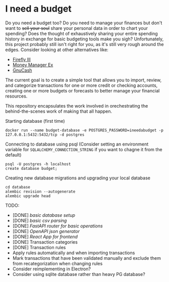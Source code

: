 # I need a budget
Do you need a budget too? Do you need to manage your finances but don't want to ~~sell your soul~~ share your personal data in order to chart your spending? Does the thought of exhaustively sharing your entire spending history in exchange for basic budgeting tools make you sigh? Unfortunately, this project probably still isn't right for you, as it's still very rough around the edges. Consider looking at other alternatives like:

*  [Firefly III](https://github.com/firefly-iii/firefly-iii)
*  [Money Manager Ex](https://github.com/moneymanagerex/moneymanagerex)
*  [GnuCash](https://github.com/Gnucash/gnucash)

The current goal is to create a simple tool that allows you to import, review, and categorize transactions for one or more credit or checking accounts, creating one or more budgets or forecasts to better manage your financial resources.

This repository encapsulates the work involved in orechestrating the behind-the-scenes work of making that all happen. 

Starting database (first time)

```
docker run --name budget-database -e POSTGRES_PASSWORD=ineedabudget -p 127.0.0.1:5432:5432/tcp -d postgres
```

Connecting to database using psql
(Consider setting an environment variable for `SQLALCHEMY_CONNECTION_STRING` if you want to chagne it from the default)
```
psql -U postgres -h localhost
create database budget;
```

Creating new database migrations and upgrading your local database
```
cd database
alembic revision --autogenerate
alembic upgrade head
```

TODO: 
* [DONE] *basic database setup*
* [DONE] *basic csv parsing*
* [DONE] *FastAPI router for basic operations*
* [DONE] *OpenAPI json generator*
* [DONE] *React App for frontend*
* [DONE] Transaction categories
* [DONE] Transaction rules
* Apply rules automatically and when importing transactions
* Mark transactions that have been validated manually and exclude them from recategorization when changing rules
* Consider reimplementing in Electron?
* Consider using sqlite database rather than heavy PG database?